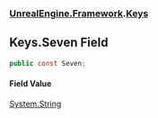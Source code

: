 ### [UnrealEngine.Framework](./UnrealEngine-Framework.md 'UnrealEngine.Framework').[Keys](./UnrealEngine-Framework-Keys.md 'UnrealEngine.Framework.Keys')
## Keys.Seven Field
  
```csharp
public const Seven;
```
#### Field Value
[System.String](https://docs.microsoft.com/en-us/dotnet/api/System.String 'System.String')  
